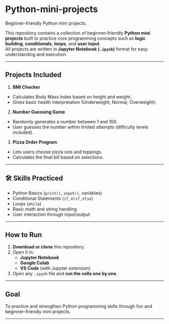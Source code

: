 # Python-mini-projects
Beginner-friendly Python mini projects.

This repository contains a collection of beginner-friendly **Python mini projects** built to practice core programming concepts such as **logic building**, **conditionals**, **loops**, and **user input**.  
All projects are written in **Jupyter Notebook (`.ipynb`)** format for easy understanding and execution.

---

## Projects Included

1.  **BMI Checker**  
   - Calculates Body Mass Index based on height and weight.
   - Gives basic health interpretation (Underweight, Normal, Overweight).

2.  **Number Guessing Game**  
   - Randomly generates a number between 1 and 100.
   - User guesses the number within limited attempts (difficulty levels included).

3.  **Pizza Order Program**  
   - Lets users choose pizza size and toppings.
   - Calculates the final bill based on selections.

---

## 🛠 Skills Practiced

- Python Basics (`print()`, `input()`, variables)
- Conditional Statements (`if`, `elif`, `else`)
- Loops (`while`)
- Basic math and string handling
- User interaction through input/output

---

##  How to Run

1. **Download or clone** this repository.
2. Open it in:
   - **Jupyter Notebook**
   - **Google Colab**
   - **VS Code** (with Jupyter extension)
3. Open any `.ipynb` file and **run the cells one by one**.

---

## Goal

To practice and strengthen Python programming skills through fun and beginner-friendly mini projects.


---


